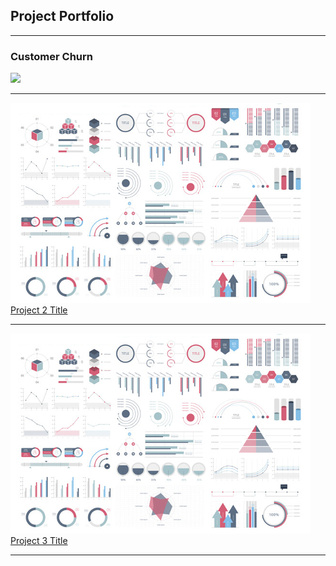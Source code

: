 ## Project Portfolio

---

### Customer Churn

<img src="https://chargezoom.com/hubfs/Imported_Blog_Media/churn.png"><a>[](/https://github.com/Abhijith-Upadhya/data-analytics-portfolio/tree/main/Customer%20Churn)</a></img>

---

<img src="images/dummy_thumbnail.jpg?raw=true">[Project 2 Title](/pdf/sample_presentation.pdf)</img>

---

<img src="images/dummy_thumbnail.jpg?raw=true">[Project 3 Title](http://example.com/)</img>

---
